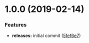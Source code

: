 <a name="1.0.0"></a>
# 1.0.0 (2019-02-14)


### Features

* **releases:** initial commit ([5fef6e7](https://github.com/hypeJunction/elgg-snippets/commit/5fef6e7))



